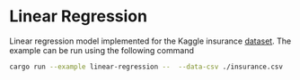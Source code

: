 # Linear Regression

Linear regression model implemented for the Kaggle insurance [dataset](https://www.kaggle.com/code/kianwee/linear-regression-insurance-dataset). The example can be run using the following command

```bash
cargo run --example linear-regression --  --data-csv ./insurance.csv
```